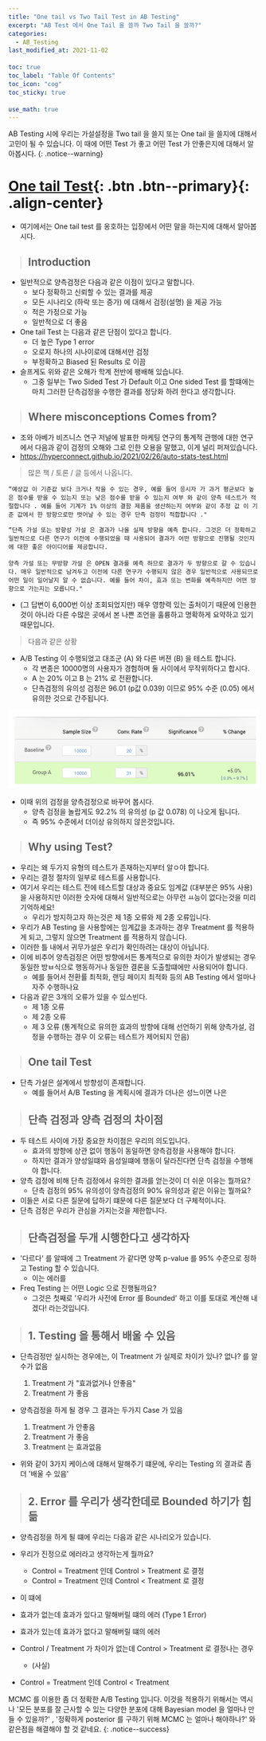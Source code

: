 ```yaml
---
title: "One tail vs Two Tail Test in AB Testing"
excerpt: "AB Test 에서 One Tail 을 쓸까 Two Tail 을 쓸까?"
categories:
  - AB_Testing
last_modified_at: 2021-11-02

toc: true
toc_label: "Table Of Contents"
toc_icon: "cog"
toc_sticky: true

use_math: true
---
```


 AB Testing 시에 우리는 가설설정을 Two tail 을 쓸지 또는 One tail 을 쓸지에 대해서 고민이 될 수 있습니다. 이 때에 어떤 Test 가 좋고 어떤 Test 가 안좋은지에 대해서 알아봅시다.
{: .notice--warning}

# [One tail Test](#link){: .btn .btn--primary}{: .align-center}

- 여기에서는 One tail test 를 옹호하는 입장에서 어떤 말을 하는지에 대해서 알아봅시다.

> ## Introduction

- 일반적으로 양측검정은 다음과 같은 이점이 있다고 말합니다.
  - 보다 정확하고 신뢰할 수 있는 결과를 제공
  - 모든 시나리오 (하락 또는 증가) 에 대해서 검정(설명) 을 제공 가능 
  - 적은 가정으로 가능 
  - 일반적으로 더 좋음
- One tail Test 는 다음과 같은 단점이 있다고 합니다.
  - 더 높은 Type 1 error
  - 오로지 하나의 시나이로에 대해서만 검정 
  - 부정확하고 Biased 된 Results 로 이끔 
- 슬프게도 위와 같은 오해가 학계 전반에 팽배해 있습니다. 
  - 그중 일부는 Two Sided Test 가 Default 이고 One sided Test 를 할떄에는 마치 그러한 단측검정을 수행한 결과를 정당화 하려 한다고 생각합니다. 

> ## Where misconceptions Comes from? 

- 조와 아베가 비즈니스 연구 저널에 발표한 마케팅 연구의 통계적 관행에 대한 연구에서 다음과 같이 검정의 오해와 그로 인한 오용을 말했고, 이게 널리 퍼져있습니다. 
- <https://hyperconnect.github.io/2021/02/26/auto-stats-test.html>

> 많은 책 / 토론 / 글 등에서 나옵니다. 

```
“예상값 이 기준값 보다 크거나 작을 수 있는 경우, 예를 들어 응시자 가 과거 평균보다 높은 점수를 받을 수 있는지 또는 낮은 점수를 받을 수 있는지 여부 와 같이 양측 테스트가 적절합니다 . 예를 들어 기계가 1% 이상의 결함 제품을 생산하는지 여부와 같이 추정 값 이 기준 값에서 한 방향으로만 벗어날 수 있는 경우 단측 검정이 적합합니다 ."
```

```
“단측 가설 또는 방향성 가설 은 결과가 나올 실제 방향을 예측 합니다. 그것은 더 정확하고 일반적으로 다른 연구가 이전에 수행되었을 때 사용되어 결과가 어떤 방향으로 진행될 것인지에 대한 좋은 아이디어를 제공합니다.

양측 가설 또는 무방향 가설 은 OPEN 결과를 예측 하므로 결과가 두 방향으로 갈 수 있습니다. 매우 일반적으로 남겨두고 이전에 다른 연구가 수행되지 않은 경우 일반적으로 사용되므로 어떤 일이 일어날지 알 수 없습니다. 예를 들어 차이, 효과 또는 변화를 예측하지만 어떤 방향으로 가는지는 모릅니다."
```

- (그 답변이 6,000번 이상 조회되었지만) 매우 영향력 있는 출처이기 때문에 인용한 것이 아니라 다른 수많은 곳에서 본 나쁜 조언을 훌륭하고 명확하게 요약하고 있기 때문입니다.

> 다음과 같은 상황

- A/B Testing 이 수행되었고 대조군 (A) 와 다른 버젼 (B) 을 테스트 합니다.
  - 각 변종은 10000명의 사용자가 경험하며 둘 사이에서 무작위하다고 합시다.
  - A 는 20% 이고 B 는 21% 로 전환합니다. 
  - 단측검정의 유의성 검정은 96.01 (p값 0.039) 이므로 95% 수준 (0.05) 에서 유의한 것으로 간주됩니다.

![png](/assets/images/Stat/91_1.png)

- 이때 위의 검정을 양측검정으로 바꾸어 봅시다. 
  - 양측 검정을 놀랍게도 92.2% 의 유의성 (p 값 0.078) 이 나오게 됩니다. 
  - 즉 95% 수준에서 더이상 유의하지 않은것입니다.

> ## Why using Test?

- 우리는 왜 두가지 유형의 테스트가 존재하는지부터 알ㅇ야 합니다. 
- 우리는 결정 절차의 일부로 테스트를 사용합니다.
- 여기서 우리는 테스트 전에 테스트할 대상과 중요도 임계값 (대부분은 95% 사용) 을 사용하지만 이러한 숫자에 대해서 일반적으로는 아무런 ㅛ능이 없다는것을 미리 기억하세요! 
  - 우리가 방지하고자 하는것은 제 1종 오류와 제 2종 오류입니다.
- 우리가 AB Testing 을 사용할에는 임계값을 초과하는 경우 Treatment 를 적용하게 되고, 그렇지 않으면 Treatment 를 적용하지 않습니다. 
- 이러한 틀 내에서 귀무가설은 우리가 확인하려는 대상이 아닙니다. 
- 이에 비추어 양측검정은 어떤 방향에서든 통계적으로 유의한 차이가 발생되는 경우 동일한 방ㅂ식으로 행동하거나 동일한 결론을 도출할떄에만 사용되어야 합니다. 
  - 예를 들어서 전환률 최적화, 랜딩 페이지 최적화 등의 AB Testing 에서 얼마나 자주 수행하나요
- 다음과 같은 3개의 오류가 있을 수 있스빈다.
  - 제 1종 오류 
  - 제 2종 오류
  - 제 3 오류 (통계적으로 유의한 효과의 방향에 대해 선언하기 위해 양측가설, 검정을 수행하는 경우 이 오류는 테스트가 제어되지 안음)

> ## One tail Test

- 단측 가설은 설계에서 방향성이 존재합니다.
  - 예를 들어서 A/B Testing 을 계획시에 결과가 더나은 성느이면 나은

> ## 단측 검정과 양측 검정의 차이점 

- 두 테스트 사이에 가장 중요한 차이점은 우리의 의도입니다.
  - 효과의 방향에 상관 없이 행동이 동일하면 양측검정을 사용해야 합니다.
  - 하지만 결과가 양성일떄와 음성일떄에 행동이 달라진다면 단측 검정을 수행해야 합니다.
- 양측 검정에 비해 단측 검정에서 유의한 결과를 얻는것이 더 쉬운 이유는 뭘까요? 
  - 단측 검정의 95% 유의성이 양측검정의 90% 유의성과 같은 이유는 뭘까요? 
- 이들은 서로 다른 질문에 답하기 떄문에 다른 질문보다 더 구체적이니다.
- 단측 검정은 우리가 관심을 가지는것을 제한합니다. 

> ## 단측검정을 두개 시행한다고 생각하자

- '다르다' 를 알때에 그 Treatment 가 같다면 양쪽 p-value 를 95% 수준으로 정하고 Testing 할 수 있습니다. 
  - 이는 에러를 
- Freq Testing 는 어떤 Logic 으로 진행될까요? 
  - 그것은 첫째로 '우리가 사전에 Error 를 Bounded' 하고 이를 토대로 계산해 내겠다! 라는것입니다. 

> ## 1. Testing 을 통해서 배울 수 있음 

- 단측검정만 실시하는 경우에는, 이 Treatment 가 실제로 차이가 있나? 없나? 를 알 수가 없음 
  1. Treatment 가 "효과없거나 안좋음"  
  2. Treatment 가 좋음 

- 양측검정을 하게 될 경우 그 결과는 두가지 Case 가 있음
  1. Treatment 가 안좋음 
  2. Treatment 가 좋음
  3. Treatment 는 효과없음
- 위와 같이 3가지 케이스에 대해서 말해주기 떄문에, 우리는 Testing 의 결과로 좀 더 '배울 수 있음'

> ## 2. Error 를 우리가 생각한데로 Bounded 하기가 힘듦

- 양측검정을 하게 될 떄에 우리는 다음과 같은 시나리오가 있습니다.
- 우리가 진정으로 에러라고 생각하는게 뭘까요? 
  - Control = Treatment 인데 Control > Treatment 로 결정 
  - Control = Treatment 인데 Control < Treatment 로 결정 
- 이 떄에 

- 효과가 없는데 효과가 있다고 말해버릴 떄의 에러 (Type 1 Error)
- 효과가 있는데 효과가 없다고 말해버릴 떄의 에러 
- Control / Treatment 가 차이가 없는데 Control > Treatment 로 결정나는 경우 
  - (사실) 
- Control = Treatment 인데 Control < Treatment

 MCMC 를 이용한 좀 더 정확한 A/B Testing 입니다. 이것을 적용하기 위해서는 역시나 '모든 분포를 잘 근사할 수 있는 다양한 분포에 대해 Bayesian model 을 얼마나 만들 수 있을까?' , '정확하게 posterior 를 구하기 위해 MCMC 는 얼마나 해야하나?' 와 같은점을 해결해야 할 것 같네요.
{: .notice--success}


